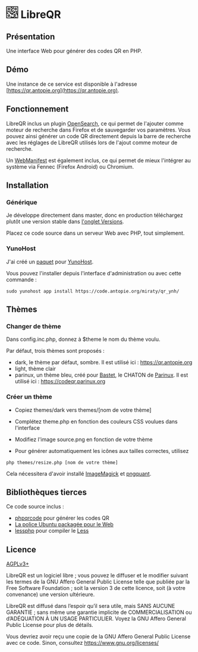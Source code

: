 # ![](themes/dark/icons/32.png) LibreQR

## Présentation

Une interface Web pour générer des codes QR en PHP.

## Démo

Une instance de ce service est disponible à l'adresse [https://qr.antopie.org](https://qr.antopie.org).

## Fonctionnement

LibreQR inclus un plugin [OpenSearch](https://developer.mozilla.org/docs/Web/OpenSearch), ce qui permet de l'ajouter comme moteur de recherche dans Firefox et de sauvegarder vos paramètres.
Vous pouvez ainsi générer un code QR directement depuis la barre de recherche avec les réglages de LibreQR utilisés lors de l'ajout comme moteur de recherche.

Un [WebManifest](https://developer.mozilla.org/docs/Web/Manifest) est également inclus, ce qui permet de mieux l'intégrer au système via Fennec (Firefox Android) ou Chromium.

## Installation

### Générique

Je développe directement dans master, donc en production téléchargez plutôt une version stable dans [l'onglet Versions](https://code.antopie.org/miraty/qr/releases).

Placez ce code source dans un serveur Web avec PHP, tout simplement.

### YunoHost

J'ai créé un [paquet](https://code.antopie.org/miraty/qr_ynh/) pour [YunoHost](https://yunohost.org/).

Vous pouvez l'installer depuis l'interface d'administration ou avec cette commande :

```
sudo yunohost app install https://code.antopie.org/miraty/qr_ynh/
```

## Thèmes

### Changer de thème

Dans config.inc.php, donnez à $theme le nom du thème voulu.

Par défaut, trois thèmes sont proposés :

* dark, le thème par défaut, sombre. Il est utilisé ici : <https://qr.antopie.org>
* light, thème clair
* parinux, un thème bleu, créé pour [Bastet](https://bastet.parinux.org/), le CHATON de [Parinux](https://parinux.org/). Il est utilisé ici : <https://codeqr.parinux.org>

### Créer un thème

* Copiez themes/dark vers themes/[nom de votre thème]
* Complétez theme.php en fonction des couleurs CSS voulues dans l'interface
* Modifiez l'image source.png en fonction de votre thème

* Pour générer automatiquement les icônes aux tailles correctes, utilisez

```
php themes/resize.php [nom de votre thème]
```

Cela nécessitera d'avoir installé [ImageMagick](https://imagemagick.org)  et
[pngquant](https://pngquant.org).

## Bibliothèques tierces

Ce code source inclus :

* [phpqrcode](https://github.com/t0k4rt/phpqrcode) pour générer les codes QR
* [La police Ubuntu packagée pour le Web](https://github.com/earaujoassis/ubuntu-fontface)
* [lessphp](http://leafo.net/lessphp) pour compiler le [Less](http://lesscss.org/)

## Licence

[AGPLv3+](https://code.antopie.org/miraty/qr/src/branch/master/LICENSE)

LibreQR est un logiciel libre ; vous pouvez le diffuser et le modifier suivant les termes de la GNU Affero General Public License telle que publiée par la Free Software Foundation ; soit la version 3 de cette licence, soit (à votre convenance) une version ultérieure.

LibreQR est diffusé dans l’espoir qu’il sera utile, mais SANS AUCUNE GARANTIE ; sans même une garantie implicite de COMMERCIALISATION ou d’ADÉQUATION À UN USAGE PARTICULIER. Voyez la GNU Affero General Public License pour plus de détails.

Vous devriez avoir reçu une copie de la GNU Affero General Public License avec ce code. Sinon, consultez <https://www.gnu.org/licenses/>
